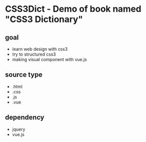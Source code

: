 # CSS3Dict - Demo of book named "CSS3 Dictionary"
## goal
- learn web design with css3
- try to  structured css3
- making visual component with vue.js
## source type
- .html
- .css
- .js
- .vue
## dependency
- jquery
- vue.js




